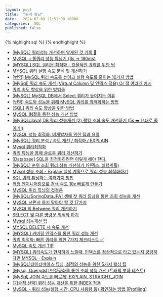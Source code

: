 ```yaml
---
layout: post
title:  "쿼리 튜닝"
date:   2024-02-08 11:51:00 +0900
categories:  SQL
published: false
---
```


{% highlight sql %}
{% endhighlight %}

- [[MySQL] 쿼리성능 개선하며 알게된 것 기록 📝](https://jaejade.tistory.com/128)
- [MySQL :: 똥쿼리 성능 튜닝기 (3s -> 180ms)](https://velog.io/@wisepine/MySQL-%EC%BF%BC%EB%A6%AC-%EC%84%B1%EB%8A%A5-%EA%B0%9C%EC%84%A0%EA%B8%B0-3s-180ms)
- [[MYSQL] SQL 쿼리문 최적화 - 효율적인 쿼리를 위한 팁](https://jhlee-developer.tistory.com/entry/MYSQL-SQL-%EC%BF%BC%EB%A6%AC%EB%AC%B8-%EC%B5%9C%EC%A0%81%ED%99%94-%ED%9A%A8%EC%9C%A8%EC%A0%81%EC%9D%B8-%EC%BF%BC%EB%A6%AC%EB%A5%BC-%EC%9C%84%ED%95%9C-%ED%8C%81)
- [MYSQL 쿼리 실행 속도 분석 및 개선하기](https://bluemoon-clover.tistory.com/73)
- [[번역] MySQL 쿼리 속도를 높이고 실행 속도를 줄이는 10가지 방법](https://kkeolmusae.tistory.com/94)
- [[MySql] 쿼리 속도 개선 (Virtual Column 및 인덱스 적용) Or 절 여러개 예시](https://mingg123.tistory.com/257)
- [쿼리 속도 향상을 위한 방법들](https://compogetters.tistory.com/89)
- [[MySQL] MySQL DB에서 Select 쿼리가 늦어지는 이유](https://peterica.tistory.com/390)
- [[번역] 속도와 성능을 위해 MySQL 쿼리를 최적화하는 방법](https://kkeolmusae.tistory.com/93)
- [[SQL] 쿼리 속도 향상을 위한 방법](https://velog.io/@piczo/SQL-%EC%BF%BC%EB%A6%AC-%EC%86%8D%EB%8F%84-%ED%96%A5%EC%83%81%EC%9D%84-%EC%9C%84%ED%95%9C-%EB%B0%A9%EB%B2%95)
- [MySQL IN절을 통한 성능 개선 방법](https://jojoldu.tistory.com/565)
- [[MySQL/Java] DB 쿼리 성능개선 (2) 랭킹 조회 속도 개선하기 (5s ➡️ 1s대로 줄이기!)](https://erinh.tistory.com/entry/MySQLJava-DB-%EC%BF%BC%EB%A6%AC-%EC%84%B1%EB%8A%A5%EA%B0%9C%EC%84%A0-2-%EB%9E%AD%ED%82%B9-%EC%A1%B0%ED%9A%8C-%EC%86%8D%EB%8F%84-%EA%B0%9C%EC%84%A0%ED%95%98%EA%B8%B0-5s-%E2%9E%A1%EF%B8%8F-1s%EB%8C%80%EB%A1%9C-%EC%A4%84%EC%9D%B4%EA%B8%B0)
- [MySQL 성능 최적화: 비개발자를 위한 팁과 요령](https://wiki.yowu.dev/ko/Knowledge-base/mysql-for-planner-marketers/Learning/mysql-performance-optimization-tips-and-tricks-for-non-developers)
- [[MySQL] 쿼리 분석 / 속도 개선 / 최적화 / EXPLAIN](https://blog.naver.com/PostView.nhn?blogId=realmani&logNo=222030582194)
- [Mysql 쿼리최적화](https://yeongunheo.tistory.com/entry/Mysql-%EC%BF%BC%EB%A6%AC%EC%B5%9C%EC%A0%81%ED%99%94)
- [쿼리 튜닝을 통해 슬로우 쿼리 개선하기](https://medium.com/team-joon/%EC%BF%BC%EB%A6%AC-%ED%8A%9C%EB%8B%9D%EC%9D%84-%ED%86%B5%ED%95%B4-%EC%8A%AC%EB%A1%9C%EC%9A%B0-%EC%BF%BC%EB%A6%AC-%EA%B0%9C%EC%84%A0%ED%95%98%EA%B8%B0-52480d1cd602)
- [[Database] SQL을 최적화하려면 이렇게 해야 한다.](https://myallinone.tistory.com/entry/SQL%EC%9D%84-%EC%B5%9C%EC%A0%81%ED%99%94%ED%95%98%EB%A0%A4%EB%A9%B4-%EC%9D%B4%EB%A0%87%EA%B2%8C-%ED%95%B4%EC%95%BC-%ED%95%9C%EB%8B%A4)
- [[MySQL] 순위 조회 쿼리 성능 개선하기 (인덱스, 실행계획)](https://cookie-dev.tistory.com/31)
- [Mysql 성능 조회 - Explain 실행 계획으로 쿼리 성능 최적화하기](https://thalals.tistory.com/349)
- [SQL 쿼리 튜닝하는 여러가지 방법](https://chung-develop.tistory.com/145)
- [적정 엔지니어링으로 검색 속도 10x 빠르게 만들기](https://engineering.ab180.co/stories/improve-performance-with-proper-engineering)
- [MySQL 쿼리 튜닝의 첫걸음](https://yozm.wishket.com/magazine/detail/2260/)
- [[MySQL/SpringDataJPA] 생애 첫 쿼리 튜닝을 통한 조회 성능을 개선](https://wimoney.tistory.com/entry/MySQLSpringDataJPA-%EC%83%9D%EC%95%A0-%EC%B2%AB-%EC%BF%BC%EB%A6%AC-%ED%8A%9C%EB%8B%9D%EC%9D%84-%ED%86%B5%ED%95%9C-%EC%A1%B0%ED%9A%8C-%EC%84%B1%EB%8A%A5%EC%9D%84-%EA%B0%9C%EC%84%A0)
- [MySQL 쓰면서 하지 말아야 할 것 17가지](https://blog.lael.be/post/370)
- [MySQL의 Between 쿼리 개선하기](https://pjh3749.tistory.com/287)
- [SELECT 및 다른 명령문 최적화 하기](https://dataonair.or.kr/db-tech-reference/d-guide/dbms-2/?mod=document&uid=62469)
- [Mysql 성능개선 팁](https://epthffh.tistory.com/entry/Mysql-%EC%84%B1%EB%8A%A5%EA%B0%9C%EC%84%A0-%ED%8C%81)
- [MYSQL DELETE 시 속도 개선](https://ygdev84.tistory.com/21)
- [[MYSQL] 커버링 인덱스를 통한 쿼리 성능 개선](https://tipland.tistory.com/55)
- [쿼리 최적화: 빠른 쿼리를 위한 7가지 체크리스트 ✅](https://medium.com/watcha/%EC%BF%BC%EB%A6%AC-%EC%B5%9C%EC%A0%81%ED%99%94-%EC%B2%AB%EA%B1%B8%EC%9D%8C-%EB%B3%B4%EB%8B%A4-%EB%B9%A0%EB%A5%B8-%EC%BF%BC%EB%A6%AC%EB%A5%BC-%EC%9C%84%ED%95%9C-7%EA%B0%80%EC%A7%80-%EC%B2%B4%ED%81%AC-%EB%A6%AC%EC%8A%A4%ED%8A%B8-bafec9d2c073)
- [MySQL 속도 개선 TIP](https://kimyhcj.tistory.com/entry/MySQL-%EC%86%8D%EB%8F%84-%EA%B0%9C%EC%84%A0-TIP)
- [[MYSQL] 쿼리속도가 현저하게 느릴때, 인덱스를 정상적으로 타고 있는지 궁금하다면 MYSQL - Explain ](https://episode1982.tistory.com/entry/%EC%BF%BC%EB%A6%AC%EC%86%8D%EB%8F%84%EA%B0%80-%ED%98%84%EC%A0%80%ED%95%98%EA%B2%8C-%EB%8A%90%EB%A6%B4%EB%95%8C-%EC%9D%B8%EB%8D%B1%EC%8A%A4%EB%A5%BC-%EC%A0%95%EC%83%81%EC%A0%81%EC%9C%BC%EB%A1%9C-%ED%83%80%EA%B3%A0-%EC%9E%88%EB%8A%94%EC%A7%80-%EA%B6%81%EA%B8%88%ED%95%98%EB%8B%A4%EB%A9%B4-MYSQL-Explain)
- [[MySQL]데이터베이스 튜닝, 최적의 성능을 위한 5가지 핵심 팁](https://mooonstar.tistory.com/entry/MySQL%EB%8D%B0%EC%9D%B4%ED%84%B0%EB%B2%A0%EC%9D%B4%EC%8A%A4-%ED%8A%9C%EB%8B%9D-%EC%B5%9C%EC%A0%81%EC%9D%98-%EC%84%B1%EB%8A%A5%EC%9D%84-%EC%9C%84%ED%95%9C-5%EA%B0%80%EC%A7%80-%ED%95%B5%EC%8B%AC-%ED%8C%81)
- [[Mysql, Querydsl] 반정규화를 통한 조회 성능 개선 (트래픽 부하 테스트)](https://tjdtls690.github.io/studycontents/java/2023-11-03-select_perform_improve/)
- [[MySql] JOIN 속도를 빠르게! EXPLAIN, STRAIGHT_JOIN](https://marobiana.tistory.com/35)
- [[기술적 선택] 쿼리 성능 개선을 위한 INDEX 적용](https://baebalja.tistory.com/566)
- [MySQL - 쿼리 성능(실행 시간, CPU 사용량 등) 확인하는 방법 [Profiling]](https://www.codenary.co.kr/discovery/list?id=4547)